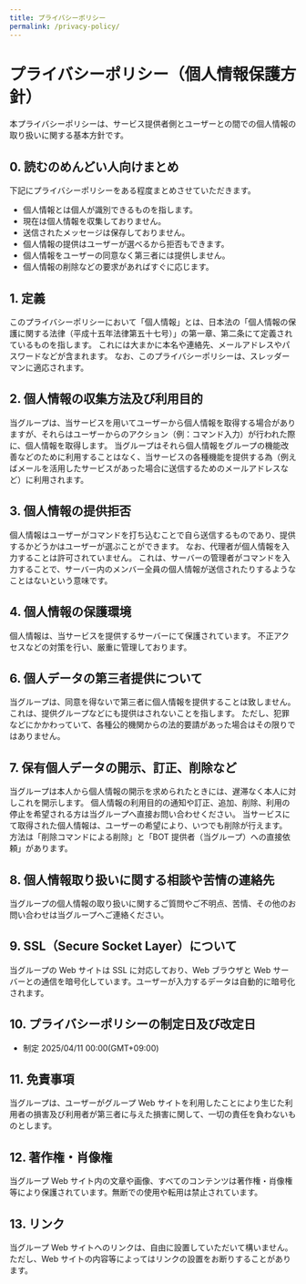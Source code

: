 ```yaml
---
title: プライバシーポリシー
permalink: /privacy-policy/
---
```

# プライバシーポリシー（個人情報保護方針）

本プライバシーポリシーは、サービス提供者側とユーザーとの間での個人情報の取り扱いに関する基本方針です。

## 0. 読むのめんどい人向けまとめ

下記にプライバシーポリシーをある程度まとめさせていただきます。

- 個人情報とは個人が識別できるものを指します。
- 現在は個人情報を収集しておりません。
- 送信されたメッセージは保存しておりません。
- 個人情報の提供はユーザーが選べるから拒否もできます。
- 個人情報をユーザーの同意なく第三者には提供しません。
- 個人情報の削除などの要求があればすぐに応じます。

## 1. 定義

このプライバシーポリシーにおいて「個人情報」とは、日本法の「個人情報の保護に関する法律（平成十五年法律第五十七号）」の第一章、第二条にて定義されているものを指します。
これには大まかに本名や連絡先、メールアドレスやパスワードなどが含まれます。
なお、このプライバシーポリシーは、スレッダーマンに適応されます。

## 2. 個人情報の収集方法及び利用目的

当グループは、当サービスを用いてユーザーから個人情報を取得する場合がありますが、それらはユーザーからのアクション（例：コマンド入力）が行われた際に、個人情報を取得します。
当グループはそれら個人情報をグループの機能改善などのために利用することはなく、当サービスの各種機能を提供する為（例えばメールを活用したサービスがあった場合に送信するためのメールアドレスなど）に利用されます。

## 3. 個人情報の提供拒否

個人情報はユーザーがコマンドを打ち込むことで自ら送信するものであり、提供するかどうかはユーザーが選ぶことができます。
なお、代理者が個人情報を入力することは許可されていません。
これは、サーバーの管理者がコマンドを入力することで、サーバー内のメンバー全員の個人情報が送信されたりするようなことはないという意味です。

## 4. 個人情報の保護環境

個人情報は、当サービスを提供するサーバーにて保護されています。
不正アクセスなどの対策を行い、厳重に管理しております。

## 6. 個人データの第三者提供について

当グループは、同意を得ないで第三者に個人情報を提供することは致しません。
これは、提供グループなどにも提供はされないことを指します。
ただし、犯罪などにかかわっていて、各種公的機関からの法的要請があった場合はその限りではありません。

## 7. 保有個人データの開示、訂正、削除など

当グループは本人から個人情報の開示を求められたときには、遅滞なく本人に対しこれを開示します。
個人情報の利用目的の通知や訂正、追加、削除、利用の停止を希望される方は当グループへ直接お問い合わせください。
当サービスにて取得された個人情報は、ユーザーの希望により、いつでも削除が行えます。
方法は「削除コマンドによる削除」と「BOT 提供者（当グループ）への直接依頼」があります。

## 8. 個人情報取り扱いに関する相談や苦情の連絡先

当グループの個人情報の取り扱いに関するご質問やご不明点、苦情、その他のお問い合わせは当グループへご連絡ください。

## 9. SSL（Secure Socket Layer）について

当グループの Web サイトは SSL に対応しており、Web ブラウザと Web サーバーとの通信を暗号化しています。ユーザーが入力するデータは自動的に暗号化されます。

## 10. プライバシーポリシーの制定日及び改定日

- 制定 2025/04/11 00:00(GMT+09:00)

## 11. 免責事項

当グループは、ユーザーがグループ Web サイトを利用したことにより生じた利用者の損害及び利用者が第三者に与えた損害に関して、一切の責任を負わないものとします。

## 12. 著作権・肖像権

当グループ Web サイト内の文章や画像、すべてのコンテンツは著作権・肖像権等により保護されています。無断での使用や転用は禁止されています。

## 13. リンク

当グループ Web サイトへのリンクは、自由に設置していただいて構いません。ただし、Web サイトの内容等によってはリンクの設置をお断りすることがあります。

